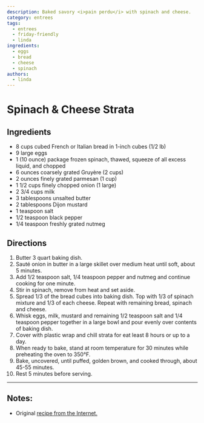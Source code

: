 ```yaml
---
description: Baked savory <i>pain perdu</i> with spinach and cheese.
category: entrees
tags:
  - entrees
  - friday-friendly
  - linda
ingredients:
  - eggs
  - bread
  - cheese
  - spinach
authors:
  - linda
---
```


# Spinach & Cheese Strata

## Ingredients
- 8 cups cubed French or Italian bread in 1-inch cubes (1/2 lb)
- 9 large eggs
- 1 (10 ounce) package frozen spinach, thawed, squeeze of all excess liquid, and chopped
- 6 ounces coarsely grated Gruyère (2 cups)
- 2 ounces finely grated parmesan (1 cup)
- 1 1/2 cups finely chopped onion (1 large)
- 2 3/4 cups milk
- 3 tablespoons unsalted butter
- 2 tablespoons Dijon mustard
- 1 teaspoon salt
- 1/2 teaspoon black pepper
- 1/4 teaspoon freshly grated nutmeg

## Directions

1. Butter 3 quart baking dish.
2. Sauté onion in butter in a large  skillet over medium heat until soft, about 5 minutes. 
3. Add 1/2 teaspoon salt, 1/4 teaspoon pepper and nutmeg and continue cooking for one minute. 
4. Stir in spinach, remove from heat and set aside.
5. Spread 1/3 of the bread cubes into baking dish. Top with 1/3 of spinach mixture and 1/3 of each cheese. Repeat with remaining bread, spinach and cheese.
6. Whisk eggs, milk, mustard and remaining 1/2 teaspoon salt and 1/4 teaspoon pepper together in a large bowl and pour evenly over contents of baking dish. 
7. Cover with plastic wrap and chill strata for eat least 8 hours or up to a day.
8. When ready to bake, stand at room temperature for 30 minutes while preheating the oven to 350°F. 
9. Bake, uncovered, until puffed, golden brown, and cooked through, about 45-55 minutes. 
10. Rest 5 minutes before serving.

* * * 

## Notes:

  - Original [recipe from the Internet.](https://smittenkitchen.com/2009/12/spinach-and-cheese-strata/)
